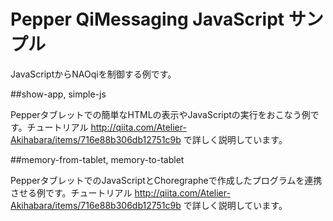 # Pepper QiMessaging JavaScript サンプル

JavaScriptからNAOqiを制御する例です。

##show-app, simple-js

Pepperタブレットでの簡単なHTMLの表示やJavaScriptの実行をおこなう例です。チュートリアル http://qiita.com/Atelier-Akihabara/items/716e88b306db12751c9b で詳しく説明しています。


##memory-from-tablet, memory-to-tablet

PepperタブレットでのJavaScriptとChoregrapheで作成したプログラムを連携させる例です。チュートリアル http://qiita.com/Atelier-Akihabara/items/716e88b306db12751c9b で詳しく説明しています。

